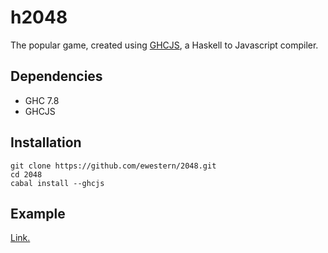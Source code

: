 # h2048 
The popular game, created using [GHCJS](https://github.com/ghcjs/ghcjs), a Haskell to Javascript compiler. 

## Dependencies
* GHC 7.8
* GHCJS

## Installation
```
git clone https://github.com/ewestern/2048.git
cd 2048 
cabal install --ghcjs
```
## Example
[Link.](http://peterfrance.net/static/js/2048/index.html)
